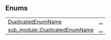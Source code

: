 
Enums
 ---
| | |
|:---|:---|
| [DuplicatedEnumName](./hello_world-DuplicatedEnumName.md) | [...](./hello_world-DuplicatedEnumName.md) |
| [sub_module::DuplicatedEnumName](./hello_world-sub_module-DuplicatedEnumName.md) | [...](./hello_world-sub_module-DuplicatedEnumName.md) |
